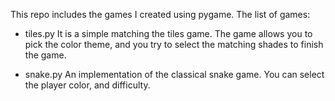 This repo includes the games I created using pygame. 
The list of games:
- tiles.py
It is a simple matching the tiles game. The game allows you to pick the color theme, and you try to select the matching shades to finish the game.

- snake.py
An implementation of the classical snake game. You can select the player color, and difficulty.
